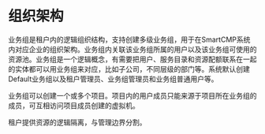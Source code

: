 组织架构
========

业务组是租户内的逻辑组织结构，支持创建多级业务组，用于在SmartCMP系统内对应企业的组织架构。业务组内关联该业务组所属的用户以及该业务组可使用的资源池。业务组是一个逻辑概念，有需要把用户、服务目录和资源配额联系在一起的实体都可以用业务组来对应，比如子公司，不同层级的部门等。系统默认创建Default业务组以及租户管理员、业务组管理员和业务组普通用户等。

业务组可以创建一个或多个项目。项目内的用户成员只能来源于项目所在业务组的成员，可互相访问项目成员创建的虚拟机。

租户提供资源的逻辑隔离，与管理边界分割。

